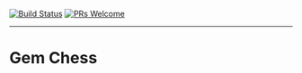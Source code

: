 
[![Build Status](https://travis-ci.org/izejuy/gem-chess.svg?branch=master)](https://travis-ci.org/izejuy/gem-chess)
[![PRs Welcome](https://img.shields.io/badge/PRs-welcome-brightgreen.svg?style=flat)](http://makeapullrequest.com)

-------
# Gem Chess
